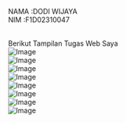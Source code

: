 NAMA  :DODI WIJAYA <br>
NIM    :F1D02310047

<br>Berikut Tampilan Tugas Web Saya
<br>
![Image]((https://github.com/unproduktif/pw25-minggu7-crud/blob/main/tampilan_web/Screenshot%20(210).png))
<br>
![Image](https://github.com/user-attachments/assets/6d13dadb-eda5-4040-86e8-e021d89e1c3d)
<br>
![Image](https://github.com/user-attachments/assets/e0160755-537b-47a7-9b2f-6e831556053e)
<br>
![Image](https://github.com/user-attachments/assets/1498157f-4b06-43dc-be25-efdbdabbc1f7)
<br>
![Image](https://github.com/user-attachments/assets/5c42e374-dc3f-4262-aa29-22710f070b93)
<br>
![Image](https://github.com/user-attachments/assets/a27c3eb4-f7ec-4aef-8037-160ea575f44a)
<br>
![Image](https://github.com/user-attachments/assets/4774d9ad-8120-4c9b-9798-ba760505195b)
<br>
![Image](https://github.com/user-attachments/assets/f39c74ee-a123-4f7b-aa15-2c7c080bbe01)
